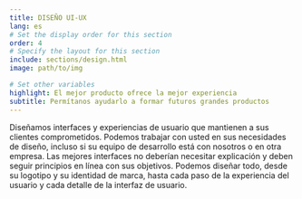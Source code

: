 ```yaml
---
title: DISEÑO UI-UX
lang: es
# Set the display order for this section
order: 4
# Specify the layout for this section
include: sections/design.html
image: path/to/img

# Set other variables
highlight: El mejor producto ofrece la mejor experiencia
subtitle: Permítanos ayudarlo a formar futuros grandes productos
---
```


Diseñamos interfaces y experiencias de usuario que mantienen a sus clientes comprometidos. Podemos trabajar con usted en sus necesidades de diseño, incluso si su equipo de desarrollo está con nosotros o en otra empresa. Las mejores interfaces no deberían necesitar explicación y deben seguir principios en línea con sus objetivos. Podemos diseñar todo, desde su logotipo y su identidad de marca, hasta cada paso de la experiencia del usuario y cada detalle de la interfaz de usuario.